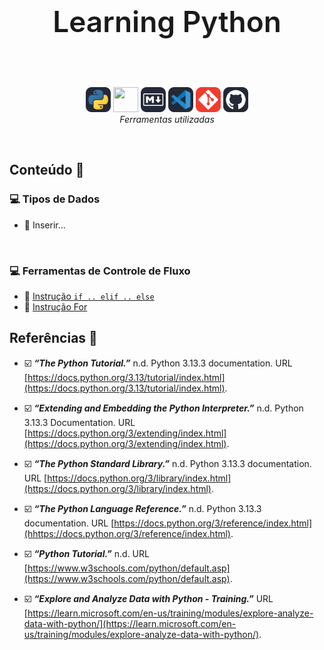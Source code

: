 <p align="center" style="font-size:46px;font-weight:600">Learning Python</p>

<br>


<p align="center">
<a href="https://www.python.org/" target="_blank" rel="noopener noreferrer external" title="Python.org"> <img src="img/py.svg" height="40px" /></a>
<a href="https://jupyter.org/" target="_blank" rel="noopener noreferrer external" title="Jupyter.org"><img src="img/jupyter.png" height="40px" width="40px" background-color="#242938"/></a>
<a href="https://www.markdownguide.org/" target="_blank" rel="noopener noreferrer external" title="Markdown Guide"> <img src="img/md.svg" height="40px"/></a>
<a href="https://code.visualstudio.com/" target="_blank" rel="noopener noreferrer external" title="Página VSCode"> <img src="img/vscode.svg" height="40px"/></a>
<a href="https://git-scm.com/" target="_blank" rel="noopener noreferrer external" title="Página Git"> <img src="img/git.svg" height="40px"/></a>
<a href="https://github.com/" target="_blank" rel="noopener noreferrer external" title="Página Github"> <img src="img/gh.svg" height="40px"/></a><br/>
<em><i>Ferramentas utilizadas</i></em>
</p>



<br>

## Conteúdo 📖


### 💻 Tipos de Dados 

- :memo: Inserir...
<br>

### 💻 Ferramentas de Controle de Fluxo 

- :memo: [Instrução `if .. elif .. else`](Notebooks/02_ControleFluxo/01_instrucao_if.ipynb)
- :memo: [Instrução For](Notebooks/02_ControleFluxo/02_instrucao_for.ipynb)



## Referências 🔎


- ☑️ ***“The Python Tutorial.”*** n.d. Python 3.13.3 documentation. URL [https://docs.python.org/3.13/tutorial/index.html](https://docs.python.org/3.13/tutorial/index.html).

- ☑️ ***“Extending and Embedding the Python Interpreter.”*** n.d. Python 3.13.3 Documentation. URL [https://docs.python.org/3/extending/index.html](https://docs.python.org/3/extending/index.html).
   
- ☑️ ***“The Python Standard Library.”*** n.d. Python 3.13.3 documentation. URL [https://docs.python.org/3/library/index.html](https://docs.python.org/3/library/index.html).

- ☑️ ***“The Python Language Reference.”*** n.d. Python 3.13.3 documentation. URL [https://docs.python.org/3/reference/index.html](hhttps://docs.python.org/3/reference/index.html).

- ☑️ ***“Python Tutorial.”*** n.d. URL [https://www.w3schools.com/python/default.asp](https://www.w3schools.com/python/default.asp).

- ☑️ ***“Explore and Analyze Data with Python - Training.”*** URL  [https://learn.microsoft.com/en-us/training/modules/explore-analyze-data-with-python/](https://learn.microsoft.com/en-us/training/modules/explore-analyze-data-with-python/).





